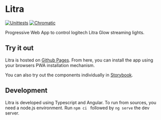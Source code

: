 # Litra
[![Unittests](https://github.com/axeljaeger/litra/actions/workflows/unittests.yml/badge.svg)](https://github.com/axeljaeger/litra/actions/workflows/unittests.yml)
[![Chromatic](https://github.com/axeljaeger/litra/actions/workflows/chromatic.yml/badge.svg)](https://github.com/axeljaeger/litra/actions/workflows/chromatic.yml)


Progressive Web App to control logitech Litra Glow streaming lights.

## Try it out
Litra is hosted on [Github Pages](https://axeljaeger.github.io/litra/). From here, you can install the app using your browsers PWA installation mechanism.

You can also try out the components individually in 
[Storybook](https://main--64ecff17a1f3bdc4e2c65141.chromatic.com).
## Development
Litra is developed using Typescript and Angular. To run from sources, you need a node.js environment. Run `npm ci ` followed by `ng serve` the dev server.